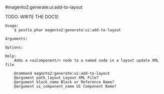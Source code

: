 #magento2:generate:ui:add-to-layout

TODO: WRITE THE DOCS!
    
    Usage: 
        $ pestle.phar magento2:generate:ui:add-to-layout
    
    Arguments:
    
    Options:
    
    Help:
        Adds a <uiComponent/> node to a named node in a layout update XML file
        
        @command magento2:generate:ui:add-to-layout
        @argument path_layout Layout XML File?
        @argument block_name Block or Reference Name?
        @argument ui_component_name UI Component Name?
    
    
    